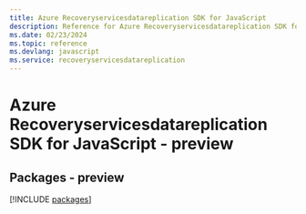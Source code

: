 ```yaml
---
title: Azure Recoveryservicesdatareplication SDK for JavaScript
description: Reference for Azure Recoveryservicesdatareplication SDK for JavaScript
ms.date: 02/23/2024
ms.topic: reference
ms.devlang: javascript
ms.service: recoveryservicesdatareplication
---
```

# Azure Recoveryservicesdatareplication SDK for JavaScript - preview
## Packages - preview
[!INCLUDE [packages](recoveryservicesdatareplication-index.md)]